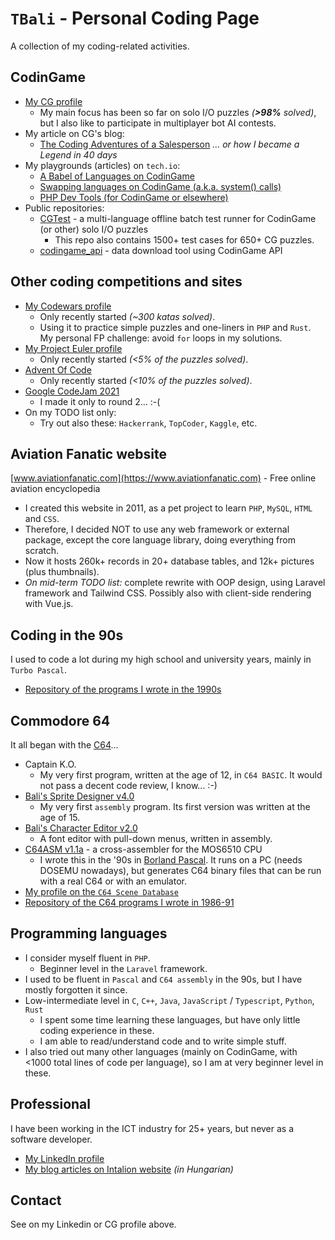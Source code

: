 # `TBali` - Personal Coding Page

A collection of my coding-related activities.

## CodinGame

* [My CG profile](https://www.codingame.com/profile/08e6e13d9f7cad047d86ec4d10c777500155033)
    * My main focus has been so far on solo I/O puzzles _(__>98%__ solved)_, but I also like to participate in multiplayer bot AI contests.
* My article on CG's blog:
    * [The Coding Adventures of a Salesperson](https://www.codingame.com/blog/salesperson-coding/) _… or how I became a Legend in 40 days_
* My playgrounds (articles) on `tech.io`:
    * [A Babel of Languages on CodinGame](https://www.codingame.com/playgrounds/56997/a-babel-of-languages-on-codingame/intro)
    * [Swapping languages on CodinGame (a.k.a. system() calls)](https://www.codingame.com/playgrounds/59982/swapping-languages-on-codingame-a-k-a--system-calls/intro)
    * [PHP Dev Tools (for CodinGame or elsewhere)](https://www.codingame.com/playgrounds/77580/php-dev-tools-for-codingame-or-elsewhere/intro)
* Public repositories:
    * [CGTest](https://github.com/tbali0524/cgtest) - a multi-language offline batch test runner for CodinGame (or other) solo I/O puzzles
        * This repo also contains 1500+ test cases for 650+ CG puzzles.
    * [codingame_api](https://github.com/tbali0524/codingame_api) - data download tool using CodinGame API

## Other coding competitions and sites

* [My Codewars profile](https://www.codewars.com/users/tbali0524)
    * Only recently started _(~300 katas solved)_.
    * Using it to practice simple puzzles and one-liners in `PHP` and `Rust`. My personal FP challenge: avoid `for` loops in my solutions.
* [My Project Euler profile](https://projecteuler.net/progress=TBali)
    * Only recently started _(<5% of the puzzles solved)_.
* [Advent Of Code](https://adventofcode.com/)
    * Only recently started _(<10% of the puzzles solved)_.
* [Google CodeJam 2021](https://codingcompetitions.withgoogle.com/codejam/certificate/summary/00000000004360f1)
    * I made it only to round 2... :-(
* On my TODO list only:
    * Try out also these: `Hackerrank`, `TopCoder`, `Kaggle`, etc.

## Aviation Fanatic website

[www.aviationfanatic.com](https://www.aviationfanatic.com) - Free online aviation encyclopedia

* I created this website in 2011, as a pet project to learn `PHP`, `MySQL`, `HTML` and `CSS`.
* Therefore, I decided NOT to use any web framework or external package, except the core language library, doing everything from scratch.
* Now it hosts 260k+ records in 20+ database tables, and 12k+ pictures (plus thumbnails).
* _On mid-term TODO list:_ complete rewrite with OOP design, using Laravel framework and Tailwind CSS. Possibly also with client-side rendering with Vue.js.

## Coding in the 90s

I used to code a lot during my high school and university years, mainly in `Turbo Pascal`.

* [Repository of the programs I wrote in the 1990s](https://github.com/tbali0524/pc-coding-1990s)

## Commodore 64

It all began with the [C64](https://en.wikipedia.org/wiki/Commodore_64)...

* Captain K.O.
    * My very first program, written at the age of 12, in `C64 BASIC`. It would not pass a decent code review, I know... :-)
* [Bali's Sprite Designer v4.0](https://csdb.dk/release/?id=190116)
    * My very first `assembly` program. Its first version was written at the age of 15.
* [Bali's Character Editor v2.0](https://csdb.dk/release/?id=190117)
    * A font editor with pull-down menus, written in assembly.
* [C64ASM v1.1a](https://csdb.dk/release/?id=190119) - a cross-assembler for the MOS6510 CPU
    * I wrote this in the '90s in [Borland Pascal](https://en.wikipedia.org/wiki/Turbo_Pascal). It runs on a PC (needs DOSEMU nowadays), but generates C64 binary files that can be run with a real C64 or with an emulator.
* [My profile on the `C64 Scene Database`](https://csdb.dk/scener/?id=34229)
* [Repository of the C64 programs I wrote in 1986-91](https://github.com/tbali0524/c64-coding-1986-1991)

## Programming languages

* I consider myself fluent in `PHP`.
    * Beginner level in the `Laravel` framework.
* I used to be fluent in `Pascal` and `C64 assembly` in the 90s, but I have mostly forgotten it since.
* Low-intermediate level in `C`, `C++`, `Java`, `JavaScript` / `Typescript`, `Python`, `Rust`
    * I spent some time learning these languages, but have only little coding experience in these.
    * I am able to read/understand code and to write simple stuff.
* I also tried out many other languages (mainly on CodinGame, with <1000 total lines of code per language), so I am at very beginner level in these.

## Professional

I have been working in the ICT industry for 25+ years, but never as a software developer.

* [My LinkedIn profile](https://www.linkedin.com/in/tothbalint/)
* [My blog articles on Intalion website](https://www.intalion.hu/author/toth_balint/) _(in Hungarian)_

## Contact

See on my Linkedin or CG profile above.
